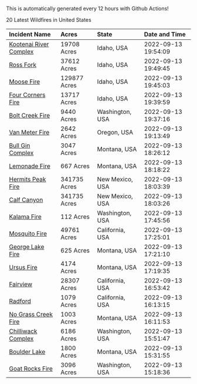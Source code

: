 This is automatically generated every 12 hours with Github Actions!

20 Latest Wildfires in United States

 | Incident Name | Acres | State | Date and Time |
|:---|:---|:---|:---|
| [Kootenai River Complex ](https://inciweb.nwcg.gov/incident/8378/) | 19708 Acres | Idaho, USA | 2022-09-13 19:54:09 |
| [Ross Fork](https://inciweb.nwcg.gov/incident/8375/) | 37612 Acres | Idaho, USA | 2022-09-13 19:49:45 |
| [Moose Fire](https://inciweb.nwcg.gov/incident/8249/) | 129877 Acres | Idaho, USA | 2022-09-13 19:45:03 |
| [Four Corners Fire](https://inciweb.nwcg.gov/incident/8331/) | 13717 Acres | Idaho, USA | 2022-09-13 19:39:59 |
| [Bolt Creek Fire](https://inciweb.nwcg.gov/incident/8417/) | 9440 Acres | Washington, USA | 2022-09-13 19:37:16 |
| [Van Meter Fire](https://inciweb.nwcg.gov/incident/8405/) | 2642 Acres | Oregon, USA | 2022-09-13 19:13:49 |
| [Bull Gin Complex](https://inciweb.nwcg.gov/incident/8381/) | 3047 Acres | Montana, USA | 2022-09-13 18:26:12 |
| [Lemonade Fire](https://inciweb.nwcg.gov/incident/8379/) | 667 Acres | Montana, USA | 2022-09-13 18:18:22 |
| [Hermits Peak Fire](https://inciweb.nwcg.gov/incident/8049/) | 341735 Acres | New Mexico, USA | 2022-09-13 18:03:39 |
| [Calf Canyon](https://inciweb.nwcg.gov/incident/8069/) | 341735 Acres | New Mexico, USA | 2022-09-13 18:03:26 |
| [Kalama Fire](https://inciweb.nwcg.gov/incident/8420/) | 112 Acres | Washington, USA | 2022-09-13 17:45:56 |
| [Mosquito Fire](https://inciweb.nwcg.gov/incident/8398/) | 49761 Acres | California, USA | 2022-09-13 17:25:01 |
| [George Lake Fire](https://inciweb.nwcg.gov/incident/8399/) | 625 Acres | Montana, USA | 2022-09-13 17:21:10 |
| [Ursus Fire](https://inciweb.nwcg.gov/incident/8367/) | 4174 Acres | Montana, USA | 2022-09-13 17:19:35 |
| [Fairview](https://inciweb.nwcg.gov/incident/8402/) | 28307 Acres | California, USA | 2022-09-13 16:53:42 |
| [Radford](https://inciweb.nwcg.gov/incident/8390/) | 1079 Acres | California, USA | 2022-09-13 16:13:15 |
| [No Grass Creek Fire](https://inciweb.nwcg.gov/incident/8421/) | 1003 Acres | Montana, USA | 2022-09-13 16:11:53 |
| [Chilliwack Complex](https://inciweb.nwcg.gov/incident/8394/) | 6186 Acres | Washington, USA | 2022-09-13 15:51:47 |
| [Boulder Lake](https://inciweb.nwcg.gov/incident/8395/) | 1800 Acres | Montana, USA | 2022-09-13 15:31:55 |
| [Goat Rocks Fire](https://inciweb.nwcg.gov/incident/8415/) | 3096 Acres | Washington, USA | 2022-09-13 15:18:36 |
